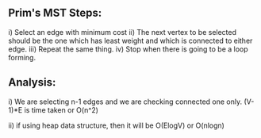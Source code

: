 ## Prim's MST Steps:
i) Select an edge with minimum cost
ii) The next vertex to be selected should be the one which has least weight and which is connected to either edge.
iii) Repeat the same thing.
iv) Stop when there is going to be a loop forming.

## Analysis:
i) We are selecting n-1 edges and we are checking connected one only.
(V-1)*E is time taken
or O(n^2)

ii) if using heap data structure, then it will be O(ElogV)
or O(nlogn)

